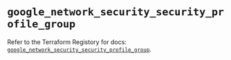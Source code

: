 # `google_network_security_security_profile_group`

Refer to the Terraform Registory for docs: [`google_network_security_security_profile_group`](https://registry.terraform.io/providers/hashicorp/google-beta/5.26.0/docs/resources/google_network_security_security_profile_group).
